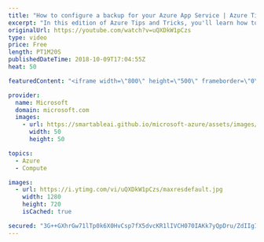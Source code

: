 ```yaml
---
title: "How to configure a backup for your Azure App Service | Azure Tips and Tricks"
excerpt: "In this edition of Azure Tips and Tricks, you'll learn how to configure a backup for your Azure App Service and Database. Watch to learn how to download the backup, restore the backup, and override your existing application or select a new application as the target of your backup.   For more tips and"
originalUrl: https://youtube.com/watch?v=uQXDkW1pCzs
type: video
price: Free
length: PT1M20S
publishedDateTime: 2018-10-09T17:04:55Z
heat: 50

featuredContent: "<iframe width=\"800\" height=\"500\" frameborder=\"0\" src=\"https://www.youtube.com/embed/uQXDkW1pCzs\" allow=\"accelerometer; autoplay; encrypted-media; gyroscope; picture-in-picture\" allowfullscreen></iframe>"

provider:
  name: Microsoft
  domain: microsoft.com
  images:
    - url: https://smartableai.github.io/microsoft-azure/assets/images/organizations/microsoft.com-50x50.jpg
      width: 50
      height: 50

topics:
  - Azure
  - Compute

images:
  - url: https://i.ytimg.com/vi/uQXDkW1pCzs/maxresdefault.jpg
    width: 1280
    height: 720
    isCached: true

secured: "3G++GXhrGw71lTp0k6X0HvCsp7fX5dvcKR1lIVCH070IAKk7yQpDru/ZdIIgIc4WHyWVL5baP947LrELOPe0f9LDJc54+7a37i1pmFy+YvNvISMQVwMz4gpoqe6wXPX1gqcbr36rCsFuUCKQ0Y1DeuswOLUGY5dlFwHDztm4YNBshwwLKTLK7DE8MbQwOWfmHsXZF3XN7Wk2AdbTI5Jbozlw0ajDnKIkFuVhSQqCtwKyGh9vx0Lbi5mpVtWcparAzNJkTK39Ee7JZtj80cT0m6XSEwBgPrpFWdgTAzG4fUJyHfjsBfkmIEzJPt2WMB7t42p7Q7miHx0D5jIJZRBF1jjBmIryDqN4c0oj0ES/9SUoXXvjeUhjzBfjqTKiooZWhQSonOb015rpXOcGHm/VIqVb7GSCYRKONNXZ2zmLuis=;V6JMRnn4Sm0OMeaED6T/cA=="
---
```


